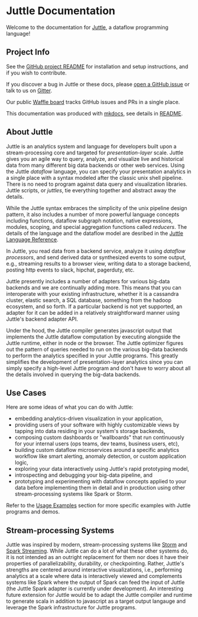 # Juttle Documentation

Welcome to the documentation for [Juttle](https://github.com/juttle/juttle/), a dataflow programming language!

## Project Info

See the [GitHub project README](http://github.com/juttle/juttle) for installation and setup instructions, and if you wish to contribute.

If you discover a bug in Juttle or these docs, please [open a GitHub issue](https://github.com/juttle/juttle/issues/new) or talk to us on [Gitter](https://gitter.im/juttle/juttle).

Our public [Waffle board](https://waffle.io/juttle/juttle) tracks GitHub issues and PRs in a single place.

This documentation was produced with [mkdocs](http://mkdocs.org), see details in [README](README.md).

## About Juttle

Juttle is an analytics system and language for developers built upon
a stream-processing core and targeted for *presentation-layer* scale.
Juttle gives you an agile way to query,
analyze, and visualize live and historical data from many different
big data backends or other web services.
Using the Juttle *dataflow* language,
you can specify your presentation analytics in a single place with a
syntax modeled after the classic unix shell pipeline.  There is no need
to program against data query and visualization libraries.  Juttle scripts,
or *juttles*, tie everything together and abstract away the details.

While the Juttle syntax embraces the simplicity of the
unix pipeline design pattern,
it also includes a number of more powerful language concepts including
functions, dataflow subgraph notation, native expressions, modules, scoping,
and special aggregation functions called *reducers*.  The details of
the language and the dataflow model are desribed in the
[Juttle Language Reference](http://juttle.github.io/juttle).

In Juttle, you read data from a backend service, analyze it using
*dataflow processors*, and send derived data or synthesized events to
some output, e.g., streaming results to a browser view,
writing data to a storage backend, posting http events to
slack, hipchat, pagerduty, etc.

Juttle presently includes a number of adapters for various big-data backends
and we are continually adding more.
This means that you can interoperate with
your existing infrastructure, whether it is a cassandra cluster, elastic
search, a SQL database, something from the hadoop ecosystem, and so forth.
If a particular backend is not yet supported, an adapter for it can be
added in a relatively straightforward manner using
Juttle's backend adapter API.

Under the hood, the Juttle compiler generates javascript
output that implements the Juttle dataflow computation by
executing alongside the Juttle runtime, either in node or the
browser.  The Juttle optimizer figures out the pattern of queries
needed to run on the various big-data backends to perform
the analytics specified in your Juttle programs.  This greatly
simplifies the development of presentation-layer analytics since you
can simply specify a high-level Juttle program and don't have to worry about
all the details involved in querying the big-data backends.

## Use Cases

Here are some ideas of what you can do with Juttle:

* embedding analytics-driven visualization in your application,
* providing users of your software with highly customizable views by
  tapping into data residing in your system's storage backends,
* composing custom dashboards or "wallboards" that run continuously for
  your internal users (ops teams, dev teams, business users, etc),
* building custom dataflow microservices around a specific
  analytics workflow like smart alerting, anomaly detection, or
  custom application logic,
* exploring your data interactively using Juttle's rapid prototyping model,
* introspecting and debugging your big-data pipeline, and
* prototyping and experimenting with dataflow concepts applied to
  your data before implementing them in detail and in production using other
  stream-processing systems like Spark or Storm.

Refer to the [Usage Examples](use_cases.md) section for more specific examples with Juttle programs and demos.

## Stream-processing Systems

Juttle was inspired by modern, stream-processing systems like
[Storm](http://storm.apache.org/)
and
[Spark Streaming](http://spark.apache.org/streaming).
While Juttle
can do a lot of what these other systems do, it is not intended
as an outright replacement for them nor does it have their
properties of parallelizability, durability, or checkpointing.
Rather, Juttle's strengths are centered around interactive visualizations,
i.e., performing analytics at a scale
where data is interactively viewed and complements systems like Spark where
the output of Spark can feed the input of Juttle (the Juttle Spark adapter
is currently under development).
An interesting future extension for Juttle would be to adapt
the Juttle compiler and runtime to generate scala in addition to
javascript as a target output langauge and leverage the Spark infrastructure
for Juttle programs.

